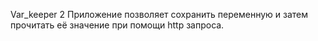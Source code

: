 Var_keeper 2
Приложение позволяет сохранить переменную и затем прочитать её значение
при помощи http запроса.


